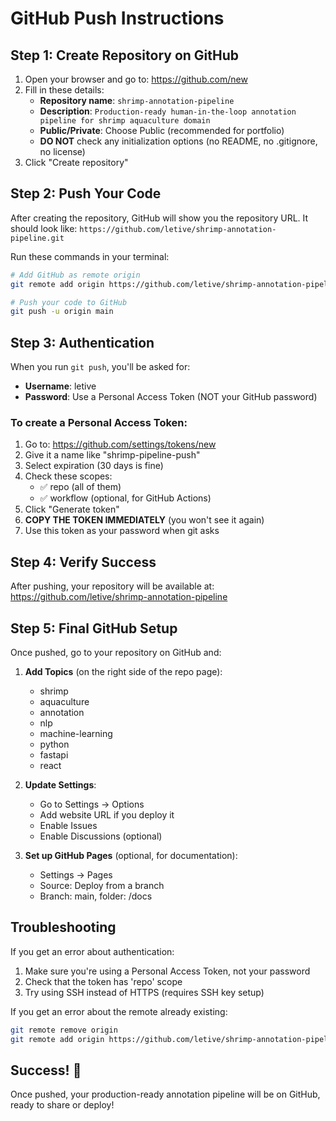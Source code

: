 # GitHub Push Instructions

## Step 1: Create Repository on GitHub

1. Open your browser and go to: https://github.com/new
2. Fill in these details:
   - **Repository name**: `shrimp-annotation-pipeline`
   - **Description**: `Production-ready human-in-the-loop annotation pipeline for shrimp aquaculture domain`
   - **Public/Private**: Choose Public (recommended for portfolio)
   - **DO NOT** check any initialization options (no README, no .gitignore, no license)
3. Click "Create repository"

## Step 2: Push Your Code

After creating the repository, GitHub will show you the repository URL. It should look like:
`https://github.com/letive/shrimp-annotation-pipeline.git`

Run these commands in your terminal:

```bash
# Add GitHub as remote origin
git remote add origin https://github.com/letive/shrimp-annotation-pipeline.git

# Push your code to GitHub
git push -u origin main
```

## Step 3: Authentication

When you run `git push`, you'll be asked for:
- **Username**: letive
- **Password**: Use a Personal Access Token (NOT your GitHub password)

### To create a Personal Access Token:
1. Go to: https://github.com/settings/tokens/new
2. Give it a name like "shrimp-pipeline-push"
3. Select expiration (30 days is fine)
4. Check these scopes:
   - ✅ repo (all of them)
   - ✅ workflow (optional, for GitHub Actions)
5. Click "Generate token"
6. **COPY THE TOKEN IMMEDIATELY** (you won't see it again)
7. Use this token as your password when git asks

## Step 4: Verify Success

After pushing, your repository will be available at:
https://github.com/letive/shrimp-annotation-pipeline

## Step 5: Final GitHub Setup

Once pushed, go to your repository on GitHub and:

1. **Add Topics** (on the right side of the repo page):
   - shrimp
   - aquaculture
   - annotation
   - nlp
   - machine-learning
   - python
   - fastapi
   - react

2. **Update Settings**:
   - Go to Settings → Options
   - Add website URL if you deploy it
   - Enable Issues
   - Enable Discussions (optional)

3. **Set up GitHub Pages** (optional, for documentation):
   - Settings → Pages
   - Source: Deploy from a branch
   - Branch: main, folder: /docs

## Troubleshooting

If you get an error about authentication:
1. Make sure you're using a Personal Access Token, not your password
2. Check that the token has 'repo' scope
3. Try using SSH instead of HTTPS (requires SSH key setup)

If you get an error about the remote already existing:
```bash
git remote remove origin
git remote add origin https://github.com/letive/shrimp-annotation-pipeline.git
```

## Success! 🎉

Once pushed, your production-ready annotation pipeline will be on GitHub, ready to share or deploy!
